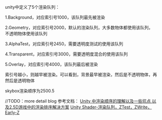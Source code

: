 unity中定义了5个渲染队列：

1.Background，对应索引号1000，该队列最先被渲染

2.Geometry，对应索引号2000，默认的渲染队列，大多数物体都使用该队列，不透明物体使用该队列

3.AlphaTest，对应索引号2450，需要透明度测试的使用该队列

4.Transparent，对应索引号3000，需要透明度混合的使用该队列

5.Overlay，对应索引号4000，该队列最后被渲染

索引号越小，则越早被渲染。可以看到，背景最早被渲染，然后是不透明物体，再然后是透明物体

skybox渲染顺序为2500.5


//TODO：more detail blog
参考文档：
[Unity 中渲染顺序的理解以及一些坑点 以及2.5D游戏中的渲染排序解决方案](https://blog.csdn.net/yinfourever/article/details/106073131)
[Unity Shader-渲染队列，ZTest，ZWrite，Early-Z](https://www.cnblogs.com/heweiwei/p/11174322.html)